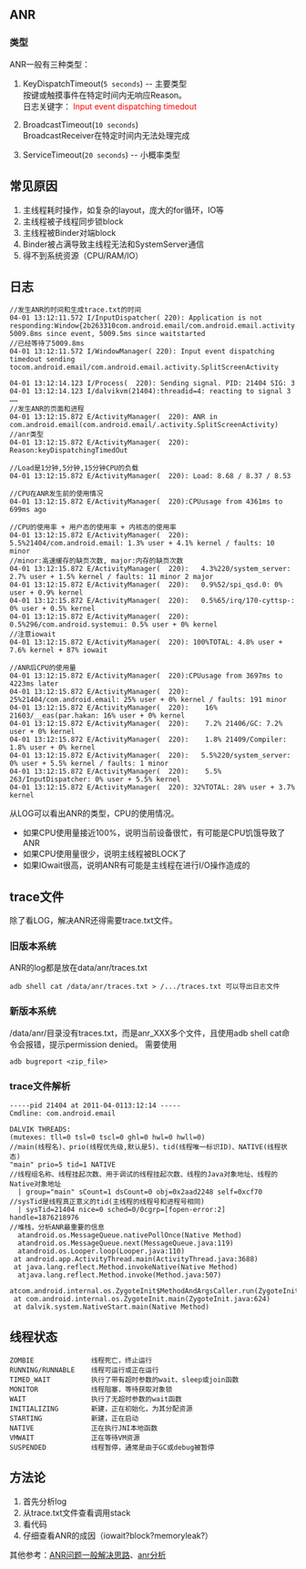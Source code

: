 ## ANR
### 类型
ANR一般有三种类型：
1. KeyDispatchTimeout(`5 seconds`) -- 主要类型  
按键或触摸事件在特定时间内无响应Reason。  
日志关键字： <font color=red> Input event dispatching timedout</font>

2. BroadcastTimeout(`10 seconds`)  
BroadcastReceiver在特定时间内无法处理完成

3. ServiceTimeout(`20 seconds`) -- 小概率类型

## 常见原因
1. 主线程耗时操作，如复杂的layout，庞大的for循环，IO等
2. 主线程被子线程同步锁block
3. 主线程被Binder对端block
4. Binder被占满导致主线程无法和SystemServer通信
5. 得不到系统资源（CPU/RAM/IO）

## 日志
```
//发生ANR的时间和生成trace.txt的时间
04-01 13:12:11.572 I/InputDispatcher( 220): Application is not responding:Window{2b263310com.android.email/com.android.email.activity.SplitScreenActivitypaused=false}.  5009.8ms since event, 5009.5ms since waitstarted
//已经等待了5009.8ms
04-01 13:12:11.572 I/WindowManager( 220): Input event dispatching timedout sending tocom.android.email/com.android.email.activity.SplitScreenActivity

04-01 13:12:14.123 I/Process(  220): Sending signal. PID: 21404 SIG: 3
04-01 13:12:14.123 I/dalvikvm(21404):threadid=4: reacting to signal 3 
……
//发生ANR的页面和进程
04-01 13:12:15.872 E/ActivityManager(  220): ANR in com.android.email(com.android.email/.activity.SplitScreenActivity)
//anr类型
04-01 13:12:15.872 E/ActivityManager(  220): Reason:keyDispatchingTimedOut 

//Load是1分钟,5分钟,15分钟CPU的负载
04-01 13:12:15.872 E/ActivityManager(  220): Load: 8.68 / 8.37 / 8.53

//CPU在ANR发生前的使用情况
04-01 13:12:15.872 E/ActivityManager(  220):CPUusage from 4361ms to 699ms ago 

//CPU的使用率 + 用户态的使用率 + 内核态的使用率
04-01 13:12:15.872 E/ActivityManager(  220):   5.5%21404/com.android.email: 1.3% user + 4.1% kernel / faults: 10 minor
//minor:高速缓存的缺页次数, major:内存的缺页次数
04-01 13:12:15.872 E/ActivityManager(  220):   4.3%220/system_server: 2.7% user + 1.5% kernel / faults: 11 minor 2 major
04-01 13:12:15.872 E/ActivityManager(  220):   0.9%52/spi_qsd.0: 0% user + 0.9% kernel
04-01 13:12:15.872 E/ActivityManager(  220):   0.5%65/irq/170-cyttsp-: 0% user + 0.5% kernel
04-01 13:12:15.872 E/ActivityManager(  220):   0.5%296/com.android.systemui: 0.5% user + 0% kernel
//注意iowait
04-01 13:12:15.872 E/ActivityManager(  220): 100%TOTAL: 4.8% user + 7.6% kernel + 87% iowait

//ANR后CPU的使用量
04-01 13:12:15.872 E/ActivityManager(  220):CPUusage from 3697ms to 4223ms later 
04-01 13:12:15.872 E/ActivityManager(  220):   25%21404/com.android.email: 25% user + 0% kernel / faults: 191 minor
04-01 13:12:15.872 E/ActivityManager(  220):    16% 21603/__eas(par.hakan: 16% user + 0% kernel
04-01 13:12:15.872 E/ActivityManager(  220):    7.2% 21406/GC: 7.2% user + 0% kernel
04-01 13:12:15.872 E/ActivityManager(  220):    1.8% 21409/Compiler: 1.8% user + 0% kernel
04-01 13:12:15.872 E/ActivityManager(  220):   5.5%220/system_server: 0% user + 5.5% kernel / faults: 1 minor
04-01 13:12:15.872 E/ActivityManager(  220):    5.5% 263/InputDispatcher: 0% user + 5.5% kernel
04-01 13:12:15.872 E/ActivityManager(  220): 32%TOTAL: 28% user + 3.7% kernel
```
从LOG可以看出ANR的类型，CPU的使用情况。

* 如果CPU使用量接近100%，说明当前设备很忙，有可能是CPU饥饿导致了ANR
* 如果CPU使用量很少，说明主线程被BLOCK了
* 如果IOwait很高，说明ANR有可能是主线程在进行I/O操作造成的

## trace文件
除了看LOG，解决ANR还得需要trace.txt文件。
### 旧版本系统
ANR的log都是放在data/anr/traces.txt
```
adb shell cat /data/anr/traces.txt > /.../traces.txt 可以导出日志文件
```
### 新版本系统
/data/anr/目录没有traces.txt，而是anr_XXX多个文件，且使用adb shell cat命令会报错，提示permission denied。
需要使用
```
adb bugreport <zip_file>
```

### trace文件解析
```
-----pid 21404 at 2011-04-0113:12:14 -----  
Cmdline: com.android.email

DALVIK THREADS:
(mutexes: tll=0 tsl=0 tscl=0 ghl=0 hwl=0 hwll=0)
//main(线程名)、prio(线程优先级,默认是5)、tid(线程唯一标识ID)、NATIVE(线程状态)
"main" prio=5 tid=1 NATIVE
//线程组名称、线程挂起次数、用于调试的线程挂起次数、线程的Java对象地址、线程的Native对象地址
  | group="main" sCount=1 dsCount=0 obj=0x2aad2248 self=0xcf70
//sysTid是线程真正意义的tid(主线程的线程号和进程号相同)
  | sysTid=21404 nice=0 sched=0/0cgrp=[fopen-error:2] handle=1876218976
//堆栈，分析ANR最重要的信息
  atandroid.os.MessageQueue.nativePollOnce(Native Method)
  atandroid.os.MessageQueue.next(MessageQueue.java:119)
  atandroid.os.Looper.loop(Looper.java:110)
 at android.app.ActivityThread.main(ActivityThread.java:3688)
 at java.lang.reflect.Method.invokeNative(Native Method)
  atjava.lang.reflect.Method.invoke(Method.java:507)
  atcom.android.internal.os.ZygoteInit$MethodAndArgsCaller.run(ZygoteInit.java:866)
 at com.android.internal.os.ZygoteInit.main(ZygoteInit.java:624)
 at dalvik.system.NativeStart.main(Native Method)
```
## 线程状态
```
ZOMBIE              线程死亡，终止运行  
RUNNING/RUNNABLE    线程可运行或正在运行  
TIMED_WAIT          执行了带有超时参数的wait、sleep或join函数  
MONITOR             线程阻塞，等待获取对象锁  
WAIT                执行了无超时参数的wait函数  
INITIALIZING        新建，正在初始化，为其分配资源  
STARTING            新建，正在启动  
NATIVE              正在执行JNI本地函数  
VMWAIT              正在等待VM资源  
SUSPENDED           线程暂停，通常是由于GC或debug被暂停  
```

## 方法论
1. 首先分析log
2. 从trace.txt文件查看调用stack
3. 看代码
4. 仔细查看ANR的成因（iowait?block?memoryleak?）

其他参考：[ANR问题一般解决思路](https://www.jianshu.com/p/3959a601cea6)、[anr分析](https://blog.csdn.net/u011386173/article/details/89298196)